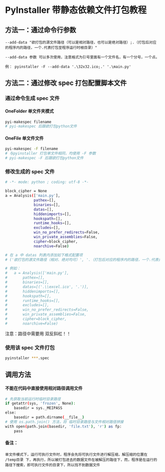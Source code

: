 

# PyInstaller 带静态依赖文件打包教程

## 方法一：通过命令行参数

    --add-data "欲打包的源文件路径（可以是相对路径，也可以是绝对路径）;.（打包后对应的程序内的路径，一个.代表打包至程序运行时根目录）"
    
    --add-data 参数 可以多次使用，注意格式为引号里面有一个文件名，有一个分号，一个点。
    
    例： pyinstaller -F --add-data '.\32x32.ico;.' '.\main.py'

## 方法二：通过修改 spec 打包配置脚本文件

### 通过命令生成 spec 文件
#### OneFolder 单文件夹模式

```bash
pyi-makespec filename
# pyi-makespec 后跟欲打包python文件
```

#### OneFile 单文件文件
```bash
pyi-makespec -F filename
# 与pyinstaller 打包单文件相同，均使用 -F 参数
# pyi-makespec -F 后跟欲打包python文件
```

### 修改生成的 spec 文件

```bash
# -*- mode: python ; coding: utf-8 -*-

block_cipher = None
a = Analysis(['main.py'],
             pathex=[],
             binaries=[],
             datas=[],
             hiddenimports=[],
             hookspath=[],
             runtime_hooks=[],
             excludes=[],
             win_no_prefer_redirects=False,
             win_private_assemblies=False,
             cipher=block_cipher,
             noarchive=False)

# 在 a 中 datas 列表内添加如下格式配置项
# ('欲打包的源文件路径（相对、绝对均可）', '.（打包后对应的程序内的路径，一个.代表打包至程序运行时根目录）')

# 例如：
# 	a = Analysis(['main.py'],
#		pathex=[],
#    	binaries=[],
#       datas=[('.\\excel.ico', '.')],
#       hiddenimports=[],
#       hookspath=[],
#       runtime_hooks=[],
#       excludes=[],
#       win_no_prefer_redirects=False,
#       win_private_assemblies=False,
#       cipher=block_cipher,
#       noarchive=False)

```



注意：路径中需要用 双反斜杠！！

### 使用该 spec 文件打包

```bash
pyinstaller ***.spec
```



## 调用方法

#### 不能在代码中直接使用相对路径调用文件

```bash
# 先获取当前运行时临时目录路径
if getattr(sys, 'frozen', None):
    basedir = sys._MEIPASS
else:
    basedir = path.dirname(__file__)
# 使用 os.path.join() 方法，将 临时目录路径与文件相对路径拼接
with open(path.join(basedir, 'file.txt'), 'r') as fp:
    pass
```



#### 备注：

    单文件模式下，运行可执行文件时，程序会先将可执行文件进行解压缩，解压缩的位置在 /temp目录 下，再执行，所以被打包进去的数据文件在被解压的路径下，而，程序是在运行的路径下搜索，即可执行文件的目录下，所以找不到数据文件